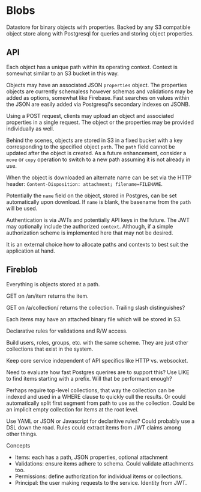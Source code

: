 # Blobs

Datastore for binary objects with properties. Backed by any S3 compatible
object store along with Postgresql for queries and storing object properties.

## API

Each object has a unique path within its operating context. Context is somewhat
similar to an S3 bucket in this way.

Objects may have an associated JSON `properties` object. The properties objects
are currently schemaless however schemas and validations may be added as
options, somewhat like Firebase. Fast searches on values within the JSON are
easily added via Postgresql's secondary indexes on JSONB.

Using a POST request, clients may upload an object and associated properties in
a single request. The object or the properties may be provided individually as
well.

Behind the scenes, objects are stored in S3 in a fixed bucket with a key
corresponding to the specified object `path`. The `path` field cannot be updated
after the object is created. As a future enhancement, consider a `move` or
`copy` operation to switch to a new path assuming it is not already in use.

When the object is downloaded an alternate name can be set via the HTTP header:
`Content-Disposition: attachment; filename=FILENAME`.

Potentially the `name` field on the object, stored in Postgres, can be set
automatically upon download. If `name` is blank, the basename from the `path`
will be used.

Authentication is via JWTs and potentially API keys in the future. The JWT may
optionally include the authorized `context`. Although, if a simple authorization
scheme is implemented here that may not be desired.

It is an external choice how to allocate paths and contexts to best suit the
application at hand.

## Fireblob

Everything is objects stored at a path.

GET on /an/item returns the item.

GET on /a/collection/ returns the collection. Trailing slash distinguishes?

Each items may have an attached binary file which will be stored in S3.

Declarative rules for validations and R/W access.

Build users, roles, groups, etc. with the same scheme. They are just other
collections that exist in the system.

Keep core service independent of API specifics like HTTP vs. websocket.

Need to evaluate how fast Postgres querires are to support this? Use LIKE to
find items starting with a prefix. Will that be performant enough?

Perhaps require top-level collections, that way the collection can be indexed
and used in a WHERE clause to quickly cull the results. Or could automatically
split first segment from path to use as the collection. Could be an implicit
empty collection for items at the root level.

Use YAML or JSON or Javascript for declaritive rules? Could probably use a DSL
down the road. Rules could extract items from JWT claims among other things.

Concepts

 * Items: each has a path, JSON properties, optional attachment
 * Validations: ensure items adhere to schema. Could validate attachments too.
 * Permissions: define authorization for individual items or collections.
 * Principal: the user making requests to the service. Identity from JWT.
